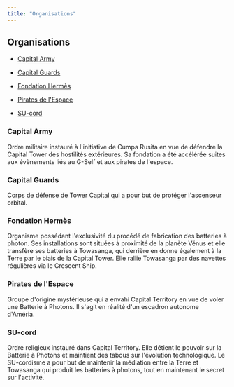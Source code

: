 ```yaml
---
title: "Organisations"
---
```


Organisations
-------------


- [Capital Army](#capital-army)
  
- [Capital Guards](#capital-guards)
  
- [Fondation Hermès](#fondation-hermes)
  
- [Pirates de l'Espace](#pirates-de-lespace)
  
- [SU-cord](#scordo)



### Capital Army


Ordre militaire instauré à l'initiative de Cumpa Rusita en vue de défendre la Capital Tower des hostilités extérieures. Sa fondation a été accélérée suites aux évènements liés au G-Self et aux pirates de l'espace.


### Capital Guards


Corps de défense de Tower Capital qui a pour but de protéger l'ascenseur orbital.


### Fondation Hermès


Organisme possédant l'exclusivité du procédé de fabrication des batteries à photon. Ses installations sont situées à proximité de la planète Vénus et elle transfère ses batteries à Towasanga, qui derrière en donne également à la Terre par le biais de la Capital Tower. Elle rallie Towasanga par des navettes régulières via le Crescent Ship.


### Pirates de l'Espace


Groupe d'origine mystérieuse qui a envahi Capital Territory en vue de voler une Batterie à Photons. Il s'agit en réalité d'un escadron autonome d'Améria.


### SU-cord


Ordre religieux instauré dans Capital Territory. Elle détient le pouvoir sur la Batterie à Photons et maintient des tabous sur l'évolution technologique. Le SU-cordisme a pour but de maintenir la médiation entre la Terre et Towasanga qui produit les batteries à photons, tout en maintenant le secret sur l'activité.

